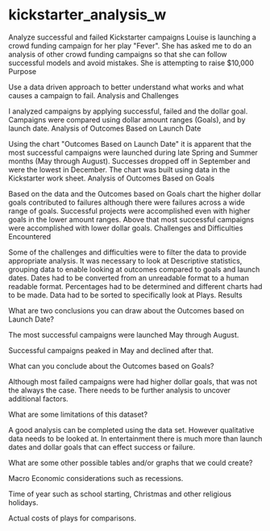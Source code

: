 # kickstarter_analysis_w
Analyze successful and failed Kickstarter campaigns Louise is launching a crowd funding campaign for her play "Fever". She has asked me to do an analysis of other crowd funding campaigns so that she can follow successful models and avoid mistakes. She is attempting to raise $10,000 Purpose

Use a data driven approach to better understand what works and what causes a campaign to fail. Analysis and Challenges

I analyzed campaigns by applying successful, failed and the dollar goal. Campaigns were compared using dollar amount ranges (Goals), and by launch date. Analysis of Outcomes Based on Launch Date

Using the chart "Outcomes Based on Launch Date" it is apparent that the most successful campaigns were launched during late Spring and Summer months (May through August). Successes dropped off in September and were the lowest in December. The chart was built using data in the Kickstarter work sheet. Analysis of Outcomes Based on Goals

Based on the data and the Outcomes based on Goals chart the higher dollar goals contributed to failures although there were failures across a wide range of goals. Successful projects were accomplished even with higher goals in the lower amount ranges. Above that most successful campaigns were accomplished with lower dollar goals. Challenges and Difficulties Encountered

Some of the challenges and difficulties were to filter the data to provide appropriate analysis. It was necessary to look at Descriptive statistics, grouping data to enable looking at outcomes compared to goals and launch dates. Dates had to be converted from an unreadable format to a human readable format. Percentages had to be determined and different charts had to be made. Data had to be sorted to specifically look at Plays. Results

What are two conclusions you can draw about the Outcomes based on Launch Date?

The most successful campaigns were launched May through August.

Successful campaigns peaked in May and declined after that.

What can you conclude about the Outcomes based on Goals?

Although most failed campaigns were had higher dollar goals, that was not the always the case. There needs to be further analysis to uncover additional factors.

What are some limitations of this dataset?

A good analysis can be completed using the data set. However qualitative data needs to be looked at. In entertainment there is much more than launch dates and dollar goals that can effect success or failure.

What are some other possible tables and/or graphs that we could create?

Macro Economic considerations such as recessions.

Time of year such as school starting, Christmas and other religious holidays.

Actual costs of plays for comparisons.


